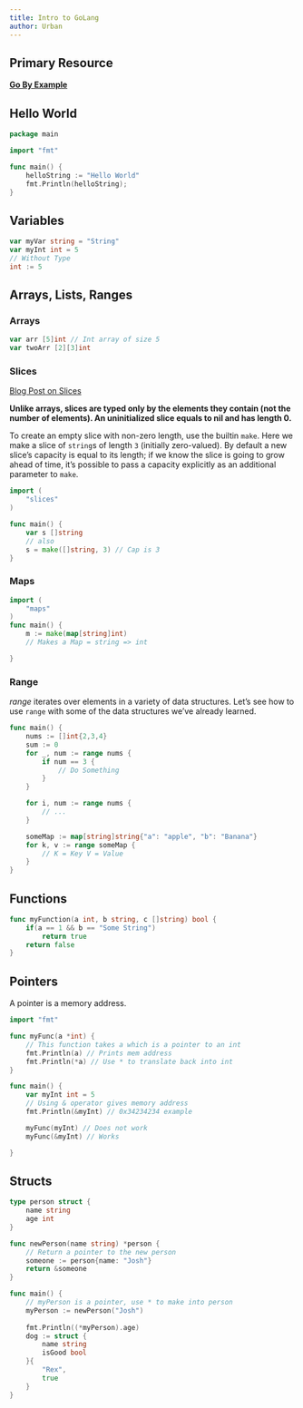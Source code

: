 ```yaml
---
title: Intro to GoLang
author: Urban
---
```


## Primary Resource

[**Go By Example**](https://gobyexample.com/)

## Hello World

```go
package main

import "fmt"

func main() {
	helloString := "Hello World"
	fmt.Println(helloString);
}
```

## Variables

```go
var myVar string = "String"
var myInt int = 5
// Without Type
int := 5
```

## Arrays, Lists, Ranges

### Arrays

```go
var arr [5]int // Int array of size 5
var twoArr [2][3]int
```

### Slices

[Blog Post on Slices](https://go.dev/blog/slices-intro)

**Unlike arrays, slices are typed only by the elements they contain (not the number of elements). An uninitialized slice equals to nil and has length 0.**

To create an empty slice with non-zero length, use the builtin `make`. Here we make a slice of `string`s of length `3` (initially zero-valued). By default a new slice’s capacity is equal to its length; if we know the slice is going to grow ahead of time, it’s possible to pass a capacity explicitly as an additional parameter to `make`.

```go
import (
	"slices"
)

func main() {
	var s []string
	// also
	s = make([]string, 3) // Cap is 3
}
```

### Maps

```go
import (
	"maps"
)
func main() {
	m := make(map[string]int)
	// Makes a Map = string => int

}
```

### Range

*range* iterates over elements in a variety of data structures. Let’s see how to use `range` with some of the data structures we’ve already learned.

```go
func main() {
	nums := []int{2,3,4}
	sum := 0
	for _, num := range nums {
		if num == 3 {
			// Do Something
		}
	}

	for i, num := range nums {
		// ...
	}

	someMap := map[string]string{"a": "apple", "b": "Banana"}
	for k, v := range someMap {
		// K = Key V = Value
	}
}
```

## Functions

```go
func myFunction(a int, b string, c []string) bool {
	if(a == 1 && b == "Some String")
		return true
	return false
}

```

## Pointers

A pointer is a memory address.

```go
import "fmt"

func myFunc(a *int) {
	// This function takes a which is a pointer to an int
	fmt.Println(a) // Prints mem address
	fmt.Println(*a) // Use * to translate back into int
}

func main() {
	var myInt int = 5
	// Using & operator gives memory address
	fmt.Println(&myInt) // 0x34234234 example

	myFunc(myInt) // Does not work
	myFunc(&myInt) // Works

}
```

## Structs

```go
type person struct {
    name string
    age int
}

func newPerson(name string) *person {
	// Return a pointer to the new person
    someone := person{name: "Josh"}
    return &someone
}

func main() {
	// myPerson is a pointer, use * to make into person
    myPerson := newPerson("Josh")
   
    fmt.Println((*myPerson).age)
    dog := struct {
	    name string
	    isGood bool
    }{
	    "Rex",
	    true
    }
}
```

